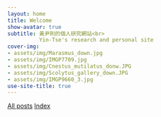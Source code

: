 ```yaml
---
layout: home
title: Welcome
show-avatar: true
subtitle: 黃尹則的個人研究網站<br> 
          Yin-Tse's research and personal site
cover-img: 
- assets/img/Marasmus_down.jpg
- assets/img/IMGP7709.jpg
- assets/img/Cnestus_mutilatus_donw.JPG
- assets/img/Scolytus_gallery_down.JPG
- assets/img/IMGP9660_3.jpg
use-site-title: true
---
```

<div class="list-filters">
  <a type="button" class="btn btn-outline-secondary" href="/">All posts</a>
  <a type="button" class="btn btn-outline-secondary" href="/tags">Index</a>
</div>
